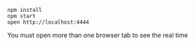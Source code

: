 ```
npm install
npm start
open http://localhost:4444
```

You must open more than one browser tab to see the real time